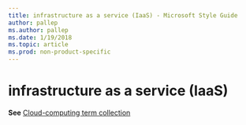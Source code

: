 ```yaml
---
title: infrastructure as a service (IaaS) - Microsoft Style Guide
author: pallep
ms.author: pallep
ms.date: 1/19/2018
ms.topic: article
ms.prod: non-product-specific
---
```


# infrastructure as a service (IaaS)

**See** [Cloud-computing term collection](/style-guide/a-z-word-list-term-collections/term-collections/cloud-computing-terms)
